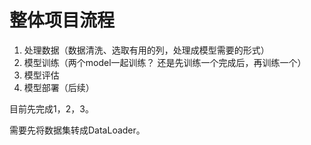 # 整体项目流程
1. 处理数据（数据清洗、选取有用的列，处理成模型需要的形式）
2. 模型训练（两个model一起训练？ 还是先训练一个完成后，再训练一个）
3. 模型评估 
4. 模型部署（后续）

目前先完成1，2，3。

需要先将数据集转成DataLoader。